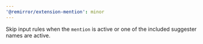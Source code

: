 ```yaml
---
'@remirror/extension-mention': minor
---
```


Skip input rules when the `mention` is active or one of the included suggester names are active.
